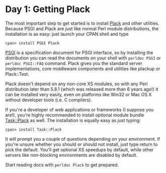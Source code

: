 # Day 1: Getting Plack

The most important step to get started is to install [Plack](http://search.cpan.org/dist/Plack) and other utilities. Because PSGI and Plack are just like normal Perl module distributions, the installation is as easy: just launch your CPAN shell and type

```
cpan> install PSGI Plack
```

[PSGI](http://search.cpan.org/dist/PSGI) is a specification document for PSGI interface, so by installing the distribution you can read the documents on your shell with `perldoc PSGI` or `perldoc PSGI::FAQ` command. Plack gives you the standard server implementations, core middleware components and utilities like plackup or Plack::Test.

Plack doesn't depend on any non-core XS modules, so with any Perl distribution later than 5.8.1 (which was released more than 6 years ago!) it can be installed very easily, even on platforms like Win32 or Mac OS X without developer tools (i.e. C compilers).

If you're a developer of web applications or frameworks (I suppose you are!), you're highly recommended to install optional module bundle [Task::Plack](http://search.cpan.org/dist/Task-Plack) as well. The installation is equally easy as just typing:

```
cpan> install Task::Plack
```

It will prompt you a couple of questions depending on your environment. If you're unsure whether you should or should not install, just type return to pick the default. You'll get optional XS speedups by default, while other servers like non-blocking environments are disabled by default.

Start reading docs with `perldoc Plack` to get prepared.
